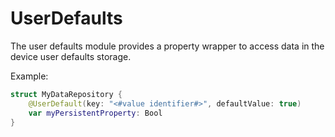 #  UserDefaults

The user defaults module provides a property wrapper to access data in the device user defaults storage.

Example:

```swift
struct MyDataRepository {
    @UserDefault(key: "<#value identifier#>", defaultValue: true)
    var myPersistentProperty: Bool
}
```
